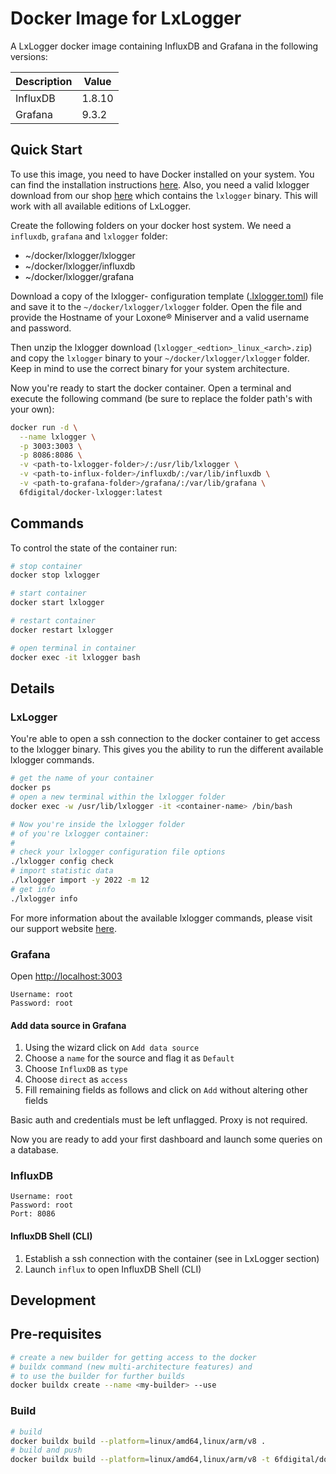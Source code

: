 # Docker Image for LxLogger

A LxLogger docker image containing InfluxDB and Grafana in the 
following versions:

| Description  | Value  |
|--------------|--------|
| InfluxDB     | 1.8.10 |
| Grafana      | 9.3.2  |

## Quick Start

To use this image, you need to have Docker installed on your system. You can 
find the installation instructions [here](https://docs.docker.com/get-docker/).
Also, you need a valid lxlogger download from our shop 
[here](https://www.lxlogger.de/) which contains the `lxlogger` binary. This will
work with all available editions of LxLogger.

Create the following folders on your docker host system. We need a `influxdb`, 
`grafana` and `lxlogger` folder:

* ~/docker/lxlogger/lxlogger
* ~/docker/lxlogger/influxdb
* ~/docker/lxlogger/grafana

Download a copy of the lxlogger- configuration template 
([.lxlogger.toml](https://github.com/6fdigital/docker-lxlogger/blob/master/lxlogger/.lxlogger.toml))
file and save it to the `~/docker/lxlogger/lxlogger` folder. Open the file and 
provide the Hostname of your Loxone® Miniserver and a valid username and 
password.

Then unzip the lxlogger download (`lxlogger_<edtion>_linux_<arch>.zip`) and copy 
the `lxlogger` binary to your `~/docker/lxlogger/lxlogger` folder. Keep in mind 
to use the correct binary for your system architecture.

Now you're ready to start the docker container. Open a terminal and execute the
following command (be sure to replace the folder path's with your own):

```sh
docker run -d \
  --name lxlogger \
  -p 3003:3003 \
  -p 8086:8086 \
  -v <path-to-lxlogger-folder>/:/usr/lib/lxlogger \
  -v <path-to-influx-folder>/influxdb/:/var/lib/influxdb \
  -v <path-to-grafana-folder>/grafana/:/var/lib/grafana \
  6fdigital/docker-lxlogger:latest
```

## Commands
To control the state of the container run:
```sh
# stop container
docker stop lxlogger

# start container
docker start lxlogger

# restart container
docker restart lxlogger

# open terminal in container
docker exec -it lxlogger bash
```

## Details
### LxLogger

You're able to open a ssh connection to the docker container to get access to
the lxlogger binary. This gives you the ability to run the different available 
lxlogger commands.

```sh
# get the name of your container
docker ps
# open a new terminal within the lxlogger folder
docker exec -w /usr/lib/lxlogger -it <container-name> /bin/bash

# Now you're inside the lxlogger folder
# of you're lxlogger container:
#
# check your lxlogger configuration file options
./lxlogger config check
# import statistic data
./lxlogger import -y 2022 -m 12
# get info
./lxlogger info
```

For more information about the available lxlogger commands, please visit our
support website [here](https://support.lxlogger.de/docs/index/).

### Grafana

Open <http://localhost:3003>

```
Username: root
Password: root
```

#### Add data source in Grafana

1. Using the wizard click on `Add data source`
2. Choose a `name` for the source and flag it as `Default`
3. Choose `InfluxDB` as `type`
4. Choose `direct` as `access`
5. Fill remaining fields as follows and click on `Add` without altering other fields

Basic auth and credentials must be left unflagged. Proxy is not required.

Now you are ready to add your first dashboard and launch some queries on a
database.

### InfluxDB

```
Username: root
Password: root
Port: 8086
```

#### InfluxDB Shell (CLI)

1. Establish a ssh connection with the container (see in LxLogger section)
2. Launch `influx` to open InfluxDB Shell (CLI)

## Development

## Pre-requisites

```sh
# create a new builder for getting access to the docker 
# buildx command (new multi-architecture features) and 
# to use the builder for further builds
docker buildx create --name <my-builder> --use
```
### Build
```sh
# build
docker buildx build --platform=linux/amd64,linux/arm/v8 .
# build and push
docker buildx build --platform=linux/amd64,linux/arm/v8 -t 6fdigital/docker-lxlogger:latest --push .
```
